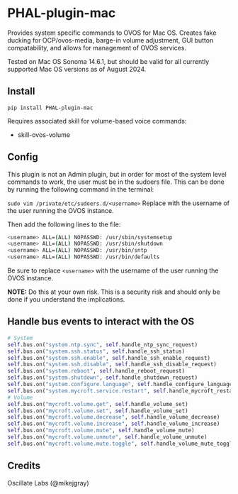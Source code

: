# PHAL-plugin-mac

Provides system specific commands to OVOS for Mac OS. Creates fake ducking for OCP/ovos-media, barge-in volume adjustment, GUI button compatability, and allows for management of OVOS services.

Tested on Mac OS Sonoma 14.6.1, but should be valid for all currently supported Mac OS versions as of August 2024.

## Install

`pip install PHAL-plugin-mac`

Requires associated skill for volume-based voice commands:

- skill-ovos-volume

## Config

This plugin is not an Admin plugin, but in order for most of the system level commands to work, the user must be in the sudoers file. This can be done by running the following command in the terminal:

`sudo vim /private/etc/sudoers.d/<username>`
Replace <username> with the username of the user running the OVOS instance.

Then add the following lines to the file:

```sh
<username> ALL=(ALL) NOPASSWD: /usr/sbin/systemsetup
<username> ALL=(ALL) NOPASSWD: /usr/sbin/shutdown
<username> ALL=(ALL) NOPASSWD: /usr/bin/sntp
<username> ALL=(ALL) NOPASSWD: /usr/bin/defaults
```

Be sure to replace `<username>` with the username of the user running the OVOS instance.

**NOTE:** Do this at your own risk. This is a security risk and should only be done if you understand the implications.

## Handle bus events to interact with the OS

```python
# System
self.bus.on("system.ntp.sync", self.handle_ntp_sync_request)
self.bus.on("system.ssh.status", self.handle_ssh_status)
self.bus.on("system.ssh.enable", self.handle_ssh_enable_request)
self.bus.on("system.ssh.disable", self.handle_ssh_disable_request)
self.bus.on("system.reboot", self.handle_reboot_request)
self.bus.on("system.shutdown", self.handle_shutdown_request)
self.bus.on("system.configure.language", self.handle_configure_language_request)
self.bus.on("system.mycroft.service.restart", self.handle_mycroft_restart_request)
# Volume
self.bus.on("mycroft.volume.get", self.handle_volume_set)
self.bus.on("mycroft.volume.set", self.handle_volume_set)
self.bus.on("mycroft.volume.decrease", self.handle_volume_decrease)
self.bus.on("mycroft.volume.increase", self.handle_volume_increase)
self.bus.on("mycroft.volume.mute", self.handle_volume_mute)
self.bus.on("mycroft.volume.unmute", self.handle_volume_unmute)
self.bus.on("mycroft.volume.mute.toggle", self.handle_volume_mute_toggle)
```

## Credits

Oscillate Labs (@mikejgray)
